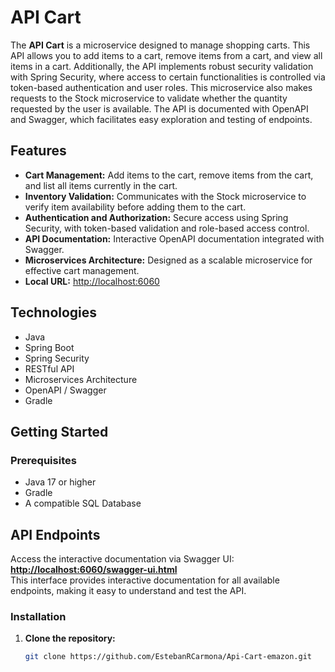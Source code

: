 # API Cart

The **API Cart** is a microservice designed to manage shopping carts. This API allows you to add items to a cart, remove items from a cart, and view all items in a cart. Additionally, the API implements robust security validation with Spring Security, where access to certain functionalities is controlled via token-based authentication and user roles. This microservice also makes requests to the Stock microservice to validate whether the quantity requested by the user is available. The API is documented with OpenAPI and Swagger, which facilitates easy exploration and testing of endpoints.

## Features

- **Cart Management:** Add items to the cart, remove items from the cart, and list all items currently in the cart.
- **Inventory Validation:** Communicates with the Stock microservice to verify item availability before adding them to the cart.
- **Authentication and Authorization:** Secure access using Spring Security, with token-based validation and role-based access control.
- **API Documentation:** Interactive OpenAPI documentation integrated with Swagger.
- **Microservices Architecture:** Designed as a scalable microservice for effective cart management.
- **Local URL:** [http://localhost:6060](http://localhost:6060)

## Technologies

- Java
- Spring Boot
- Spring Security
- RESTful API
- Microservices Architecture
- OpenAPI / Swagger
- Gradle

## Getting Started

### Prerequisites

- Java 17 or higher
- Gradle
- A compatible SQL Database

## API Endpoints

Access the interactive documentation via Swagger UI: **[http://localhost:6060/swagger-ui.html](http://localhost:6060/swagger-ui.html)**  
This interface provides interactive documentation for all available endpoints, making it easy to understand and test the API.

### Installation

1. **Clone the repository:**

   ```bash
   git clone https://github.com/EstebanRCarmona/Api-Cart-emazon.git
